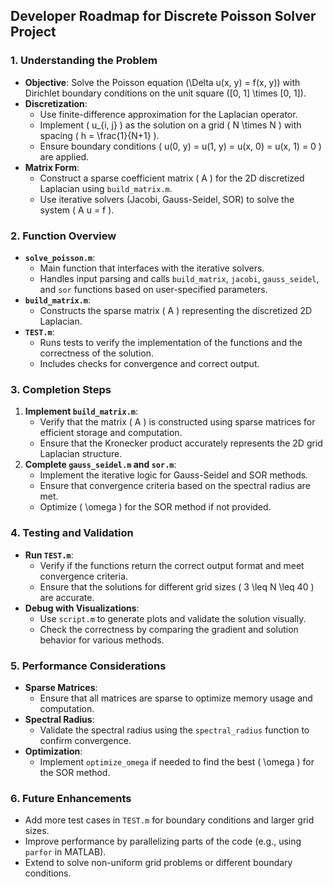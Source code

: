 
## Developer Roadmap for Discrete Poisson Solver Project

### 1. **Understanding the Problem**
- **Objective**: Solve the Poisson equation \(\Delta u(x, y) = f(x, y)\) with Dirichlet boundary conditions on the unit square \([0, 1] \times [0, 1]\).
- **Discretization**:
  - Use finite-difference approximation for the Laplacian operator.
  - Implement \( u_{i, j} \) as the solution on a grid \( N \times N \) with spacing \( h = \frac{1}{N+1} \).
  - Ensure boundary conditions \( u(0, y) = u(1, y) = u(x, 0) = u(x, 1) = 0 \) are applied.
- **Matrix Form**:
  - Construct a sparse coefficient matrix \( A \) for the 2D discretized Laplacian using `build_matrix.m`.
  - Use iterative solvers (Jacobi, Gauss-Seidel, SOR) to solve the system \( A u = f \).

### 2. **Function Overview**
- **`solve_poisson.m`**:
  - Main function that interfaces with the iterative solvers.
  - Handles input parsing and calls `build_matrix`, `jacobi`, `gauss_seidel`, and `sor` functions based on user-specified parameters.
- **`build_matrix.m`**:
  - Constructs the sparse matrix \( A \) representing the discretized 2D Laplacian.
- **`TEST.m`**:
  - Runs tests to verify the implementation of the functions and the correctness of the solution.
  - Includes checks for convergence and correct output.

### 3. **Completion Steps**
1. **Implement `build_matrix.m`**:
   - Verify that the matrix \( A \) is constructed using sparse matrices for efficient storage and computation.
   - Ensure that the Kronecker product accurately represents the 2D grid Laplacian structure.
2. **Complete `gauss_seidel.m` and `sor.m`**:
   - Implement the iterative logic for Gauss-Seidel and SOR methods.
   - Ensure that convergence criteria based on the spectral radius are met.
   - Optimize \( \omega \) for the SOR method if not provided.

### 4. **Testing and Validation**
- **Run `TEST.m`**:
  - Verify if the functions return the correct output format and meet convergence criteria.
  - Ensure that the solutions for different grid sizes \( 3 \leq N \leq 40 \) are accurate.
- **Debug with Visualizations**:
  - Use `script.m` to generate plots and validate the solution visually.
  - Check the correctness by comparing the gradient and solution behavior for various methods.

### 5. **Performance Considerations**
- **Sparse Matrices**:
  - Ensure that all matrices are sparse to optimize memory usage and computation.
- **Spectral Radius**:
  - Validate the spectral radius using the `spectral_radius` function to confirm convergence.
- **Optimization**:
  - Implement `optimize_omega` if needed to find the best \( \omega \) for the SOR method.

### 6. **Future Enhancements**
- Add more test cases in `TEST.m` for boundary conditions and larger grid sizes.
- Improve performance by parallelizing parts of the code (e.g., using `parfor` in MATLAB).
- Extend to solve non-uniform grid problems or different boundary conditions.

